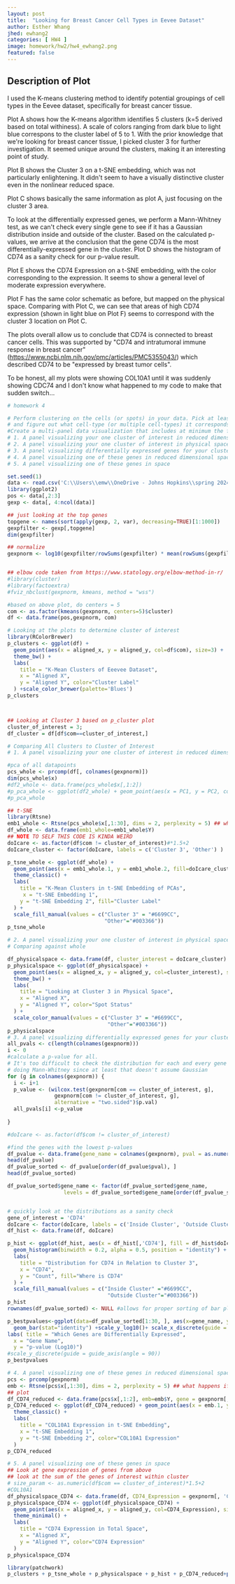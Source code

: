 ```yaml
---
layout: post
title:  "Looking for Breast Cancer Cell Types in Eevee Dataset"
author: Esther Whang
jhed: ewhang2
categories: [ HW4 ]
image: homework/hw2/hw4_ewhang2.png
featured: false
---
```


## Description of Plot
I used the K-means clustering method to identify potential groupings of cell types in the Eevee dataset, specifically for breast cancer tissue. 

Plot A shows how the K-means algorithm identifies 5 clusters (k=5 derived based on total withiness). A scale of colors ranging from dark blue to light blue correspons to the cluster label of 5 to 1. With the prior knowledge that we're looking for breast cancer tissue, I picked cluster 3 for further investigation. It seemed unique around the clusters, making it an interesting point of study.

Plot B shows the Cluster 3 on a t-SNE embedding, which was not particularly enlightening. It didn't seem to have a visually distinctive cluster even in the nonlinear reduced space. 

Plot C shows basically the same information as plot A, just focusing on the cluster 3 area.

To look at the differentially expressed genes, we perform a Mann-Whitney test, as we can't check every single gene to see if it has a Gaussian distribution inside and outside of the cluster. Based on the calculated p-values, we arrive at the conclusion that the gene CD74 is the most differentially-expressed gene in the cluster. Plot D shows the histogram of CD74 as a sanity check for our p-value result.


Plot E shows the CD74 Expression on a t-SNE embedding, with the color corresponding to the expression. It seems to show a general level of moderate expression everywhere. 

Plot F has the same color schematic as before, but mapped on the physical space. Comparing with Plot C, we can see that areas of high CD74 expression (shown in light blue on Plot F) seems to correspond with the cluster 3 location on Plot C.

The plots overall allow us to conclude that CD74 is connected to breast cancer cells. This was supported by "CD74 and intratumoral immune response in breast cancer" (https://www.ncbi.nlm.nih.gov/pmc/articles/PMC5355043/) which described CD74 to be "expressed by breast tumor cells".

To be honest, all my plots were showing COL10A1 until it was suddenly showing CDC74 and I don't know what happened to my code to make that sudden switch...

````R
# homework 4

# Perform clustering on the cells (or spots) in your data. Pick at least one cluster 
# and figure out what cell-type (or multiple cell-types) it corresponds to. 
#Create a multi-panel data visualization that includes at minimum the following components: 
# 1. A panel visualizing your one cluster of interest in reduced dimensional space (PCA, tSNE, etc) 
# 2. A panel visualizing your one cluster of interest in physical space 
# 3. A panel visualizing differentially expressed genes for your cluster of interest 
# 4. A panel visualizing one of these genes in reduced dimensional space (PCA, tSNE etc) 
# 5. A panel visualizing one of these genes in space 

set.seed(1)
data <- read.csv('C:\\Users\\emw\\OneDrive - Johns Hopkins\\spring 2024\\genomic-data-visualization-2024\\data\\eevee.csv.gz', row.names=1)
library(ggplot2)
pos <- data[,2:3]
gexp <- data[, 4:ncol(data)]

## just looking at the top genes
topgene <- names(sort(apply(gexp, 2, var), decreasing=TRUE)[1:1000]) 
gexpfilter <- gexp[,topgene]
dim(gexpfilter)

## normalize
gexpnorm <- log10(gexpfilter/rowSums(gexpfilter) * mean(rowSums(gexpfilter))+1)


## elbow code taken from https://www.statology.org/elbow-method-in-r/
#library(cluster)
#library(factoextra)
#fviz_nbclust(gexpnorm, kmeans, method = "wss")

#based on above plot, do centers = 5
com <- as.factor(kmeans(gexpnorm, centers=5)$cluster)
df <- data.frame(pos,gexpnorm, com)

# Looking at the plots to determine cluster of interest
library(RColorBrewer)
p_clusters <- ggplot(df) + 
  geom_point(aes(x = aligned_x, y = aligned_y, col=df$com), size=3) + 
  theme_bw() +
  labs(
    title = "K-Mean Clusters of Eeevee Dataset",
    x = "Aligned X", 
    y = "Aligned Y", color="Cluster Label"
  ) +scale_color_brewer(palette='Blues')
p_clusters



## Looking at Cluster 3 based on p_cluster plot
cluster_of_interest = 3;
df_cluster = df[df$com==cluster_of_interest,]

# Comparing All Clusters to Cluster of Interest
# 1. A panel visualizing your one cluster of interest in reduced dimensional space (PCA, tSNE, etc) 

#pca of all datapoints
pcs_whole <- prcomp(df[, colnames(gexpnorm)])
dim(pcs_whole$x)
#df2_whole <- data.frame(pcs_whole$x[,1:2])
#p_pca_whole <- ggplot(df2_whole) + geom_point(aes(x = PC1, y = PC2, col = com)) + theme_classic()
#p_pca_whole

## t-SNE
library(Rtsne)
emb1_whole <- Rtsne(pcs_whole$x[,1:30], dims = 2, perplexity = 5) ## what happens if we run tSNE on PCs?
df_whole <- data.frame(emb1_whole=emb1_whole$Y)
## NOTE TO SELF THIS CODE IS KINDA WEIRD
doIcare <- as.factor(df$com != cluster_of_interest)#*1.5+2
doIcare_cluster <- factor(doIcare, labels = c('Cluster 3', 'Other') )

p_tsne_whole <- ggplot(df_whole) + 
  geom_point(aes(x = emb1_whole.1, y = emb1_whole.2, fill=doIcare_cluster), shape=21,size=3) + 
  theme_classic() +
  labs(
    title = "K-Mean Clusters in t-SNE Embedding of PCAs",
     x = "t-SNE Embedding 1", 
    y = "t-SNE Embedding 2", fill="Cluster Label"
  ) +
  scale_fill_manual(values = c("Cluster 3" = "#6699CC",
                               "Other"="#003366"))
p_tsne_whole

# 2. A panel visualizing your one cluster of interest in physical space 
# Comparing against whole

df_physicalspace <- data.frame(df, cluster_interest = doIcare_cluster)
p_physicalspace <- ggplot(df_physicalspace) + 
  geom_point(aes(x = aligned_x, y = aligned_y, col=cluster_interest), size=3) + 
  theme_bw() + 
  labs(
    title = "Looking at Cluster 3 in Physical Space",
    x = "Aligned X", 
    y = "Aligned Y", color="Spot Status"
  ) +
  scale_color_manual(values = c("Cluster 3" = "#6699CC",
                                "Other"="#003366")) 
p_physicalspace
# 3. A panel visualizing differentially expressed genes for your cluster of interest 
all_pvals <- c(length(colnames(gexpnorm)))
i <- 0
#calculate a p-value for all.
# It's too difficult to check the distribution for each and every gene
# doing Mann-Whitney since at least that doesn't assume Gaussian
for (g in colnames(gexpnorm)) {
  i <- i+1
  p_value <- (wilcox.test(gexpnorm[com == cluster_of_interest, g],
               gexpnorm[com != cluster_of_interest, g],
               alternative = "two.sided")$p.val)
  all_pvals[i] <-p_value
  
}

#doIcare <- as.factor(df$com != cluster_of_interest)

#find the genes with the lowest p-values
df_pvalue <- data.frame(gene_name = colnames(gexpnorm), pval = as.numeric(all_pvals))
head(df_pvalue)
df_pvalue_sorted <- df_pvalue[order(df_pvalue$pval), ]
head(df_pvalue_sorted)

df_pvalue_sorted$gene_name <- factor(df_pvalue_sorted$gene_name,                                    # Factor levels in decreasing order
                  levels = df_pvalue_sorted$gene_name[order(df_pvalue_sorted$pval)])


# quickly look at the distributions as a sanity check
gene_of_interest = 'CD74'
doIcare <- factor(doIcare, labels = c('Inside Cluster', 'Outside Cluster') )
df_hist <- data.frame(df, doIcare)

p_hist <- ggplot(df_hist, aes(x = df_hist[,'CD74'], fill = df_hist$doIcare)) +
  geom_histogram(binwidth = 0.2, alpha = 0.5, position = "identity") +
  labs(
    title = "Distribution for CD74 in Relation to Cluster 3",
    x = "CD74", 
    y = "Count", fill="Where is CD74"
  ) +
  scale_fill_manual(values = c("Inside Cluster" ="#6699CC",
                                "Outside Cluster"="#003366")) 
p_hist
rownames(df_pvalue_sorted) <- NULL #allows for proper sorting of bar plot later

p_bestpvalues<-ggplot(data=df_pvalue_sorted[1:30, ], aes(x=gene_name, y=pval)) +
  geom_bar(stat="identity") +scale_y_log10()+ scale_x_discrete(guide = guide_axis(angle = 90)) +
labs( title = "Which Genes are Differentially Expressed",
  x = "Gene Name", 
  y = "p-value (Log10)") 
#scale_y_discrete(guide = guide_axis(angle = 90))
p_bestpvalues

# 4. A panel visualizing one of these genes in reduced dimensional space (PCA, tSNE etc) 
pcs <- prcomp(gexpnorm)
emb <- Rtsne(pcs$x[,1:30], dims = 2, perplexity = 5) ## what happens if we run tSNE on PCs?
## plot
df_CD74_reduced <- data.frame(pcs$x[,1:2], emb=emb$Y, gene = gexpnorm[, 'CD74'], doIcare)
p_CD74_reduced <- ggplot(df_CD74_reduced) + geom_point(aes(x = emb.1, y = emb.2, col=gene), size=3) + 
  theme_classic() +
  labs(
    title = "COL10A1 Expression in t-SNE Embedding",
    x = "t-SNE Embedding 1", 
    y = "t-SNE Embedding 2", color="COL10A1 Expression"
  ) 
p_CD74_reduced

# 5. A panel visualizing one of these genes in space 
## Look at gene expression of genes from above
## look at the sum of the genes of interest within cluster
# size_param <- as.numeric(df$com == cluster_of_interest)*1.5+2
#COL10A1
df_physicalspace_CD74 <- data.frame(df, CD74_Expression = gexpnorm[, 'CD74'])
p_physicalspace_CD74 <- ggplot(df_physicalspace_CD74) + 
  geom_point(aes(x = aligned_x, y = aligned_y, col=CD74_Expression), size=4) + 
  theme_minimal() +
  labs(
    title = "CD74 Expression in Total Space",
    x = "Aligned X", 
    y = "Aligned Y", color="CD74 Expression"
  )
p_physicalspace_CD74

library(patchwork)
p_clusters + p_tsne_whole + p_physicalspace + p_hist + p_CD74_reduced+plot_annotation(tag_levels = 'a')+p_physicalspace_CD74+ plot_layout(ncol = 3) 

````